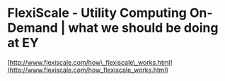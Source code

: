 <!--
id: 14716906
link: http://tumblr.atmos.org/post/14716906/flexiscale-utility-computing-on-demand-what-we
slug: flexiscale-utility-computing-on-demand-what-we
date: Mon Oct 08 2007 11:19:34 GMT-0700 (PDT)
publish: 2007-10-08
tags: 
title: FlexiScale - Utility Computing On-Demand | what we should be doing at EY
-->


FlexiScale - Utility Computing On-Demand | what we should be doing at EY
========================================================================

[http://www.flexiscale.com/how\_flexiscale\_works.html](http://www.flexiscale.com/how_flexiscale_works.html)

